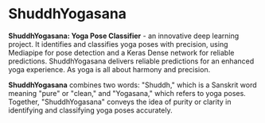 # ShuddhYogasana
**ShuddhYogasana: Yoga Pose Classifier** - an innovative deep learning project. It identifies and classifies yoga poses with precision, using Mediapipe for pose detection and a Keras Dense network for reliable predictions.  ShuddhYogasana delivers reliable predictions for an enhanced yoga experience. As yoga is all about harmony and precision.

**ShuddhYogasana** combines two words: "Shuddh," which is a Sanskrit word meaning "pure" or "clean," and "Yogasana," which refers to yoga poses. Together, "ShuddhYogasana" conveys the idea of purity or clarity in identifying and classifying yoga poses accurately.
